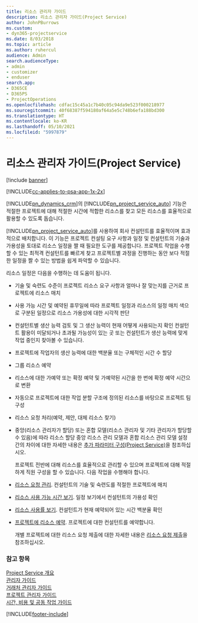 ```yaml
---
title: 리소스 관리자 가이드
description: 리소스 관리자 가이드(Project Service)
author: JohnPBurrows
ms.custom:
- dyn365-projectservice
ms.date: 8/03/2018
ms.topic: article
ms.author: ruhercul
audience: Admin
search.audienceType:
- admin
- customizer
- enduser
search.app:
- D365CE
- D365PS
- ProjectOperations
ms.openlocfilehash: cdfac15c45a1c7b40c05c94da9e523f000218977
ms.sourcegitcommit: 40f68387f594180af64a5e5c748b6efa188bd300
ms.translationtype: HT
ms.contentlocale: ko-KR
ms.lasthandoff: 05/10/2021
ms.locfileid: "5997879"
---
```

# <a name="resource-manager-guide-project-service"></a>리소스 관리자 가이드(Project Service)

[!include [banner](../includes/psa-now-project-operations.md)]

[!INCLUDE[cc-applies-to-psa-app-1x-2x](../includes/cc-applies-to-psa-app-1x-2x.md)]

[!INCLUDE[pn_dynamics_crm](../includes/pn-dynamics-crm.md)]의 [!INCLUDE[pn_project_service_auto](../includes/pn-project-service-auto.md)] 기능은 적절한 프로젝트에 대해 적절한 시간에 적합한 리소스를 찾고 모든 리소스를 효율적으로 활용할 수 있도록 돕습니다.  
  
 [!INCLUDE[pn_project_service_auto](../includes/pn-project-service-auto.md)]를 사용하여 회사 컨설턴트를 효율적이며 효과적으로 배치합니다. 이 기능은 프로젝트 컨설팅 요구 사항과 일정 및 컨설턴트의 기술과 가용성을 토대로 리소스 일정을 짤 때 필요한 도구를 제공합니다. 프로젝트 작업을 수행할 수 있는 최적격 컨설턴트를 빠르게 찾고 프로젝트별 과정을 진행하는 동안 보다 적절한 일정을 짤 수 있는 방법을 쉽게 파악할 수 있습니다.  
  
 리소스 일정은 다음을 수행하는 데 도움이 됩니다.  
  
- 기술 및 숙련도 수준이 프로젝트 리소스 요구 사항과 얼마나 잘 맞는지를 근거로 프로젝트에 리소스 매치  
  
- 사용 가능 시간 및 예약된 휴무일에 따라 프로젝트 일정과 리소스의 일정 매치 색으로 구분된 일정으로 리소스 가용성에 대한 시각적 판단  
  
- 컨설턴트별 생산 능력 검토 및 그 생산 능력이 현재 어떻게 사용되는지 확인 컨설턴트 활용이 미달되거나 초과될 가능성이 있는 곳 또는 컨설턴트가 생산 능력에 맞게 작업 중인지 찾아볼 수 있습니다.  
  
- 프로젝트에 작업자의 생산 능력에 대한 백분율 또는 구체적인 시간 수 할당  
  
- 그룹 리소스 예약  
  
- 리소스에 대한 가예약 또는 확정 예약 및 가예약된 시간을 한 번에 확정 예약 시간으로 변환  
  
- 자동으로 프로젝트에 대한 작업 분할 구조에 정의된 리소스를 바탕으로 프로젝트 팀 구성  
  
- 리소스 요청 처리(예약, 제안, 대체 리소스 찾기)  
  
- 중앙(리소스 관리자가 할당) 또는 혼합 모델(리소스 관리자 및 기타 관리자가 할당할 수 있음)에 따라 리소스 할당 중앙 리소스 관리 모델과 혼합 리소스 관리 모델 설정 간의 차이에 대한 자세한 내용은 [추가 파라미터 구성(Project Service)](../psa/configure-additional-parameters-settings.md)을 참조하십시오.  
  
  프로젝트 전반에 대해 리소스를 효율적으로 관리할 수 있으며 프로젝트에 대해 적절하게 직원 구성을 할 수 있습니다. 다음 작업을 수행해야 합니다.  
  
- [리소스 요청 관리](../psa/manage-resource-requests.md). 컨설턴트의 기술 및 숙련도를 적절한 프로젝트에 매치  
  
- [리소스 사용 가능 시간 보기](../psa/view-resource-availability.md). 일정 보기에서 컨설턴트의 가용성 확인  
  
- [리소스 사용률 보기](../psa/view-resource-utilization.md). 컨설턴트가 현재 예약되어 있는 시간 백분율 확인  
  
- [프로젝트에 리소스 예약](../psa/schedule-resources-project.md). 프로젝트에 대한 컨설턴트를 예약합니다.  
  
  개별 프로젝트에 대한 리소스 요청 제출에 대한 자세한 내용은 [리소스 요청 제출](../psa/submit-resource-requests.md)을 참조하십시오.  
  
### <a name="see-also"></a>참고 항목  
 [Project Service 개요](../psa/overview.md)   
 [관리자 가이드](../psa/admin-guide.md)   
 [거래처 관리자 가이드](../psa/account-manager-guide.md)   
 [프로젝트 관리자 가이드](../psa/project-manager-guide.md)   
 [시간, 비용 및 공동 작업 가이드](../psa/time-expense-collaboration-guide.md)


[!INCLUDE[footer-include](../includes/footer-banner.md)]